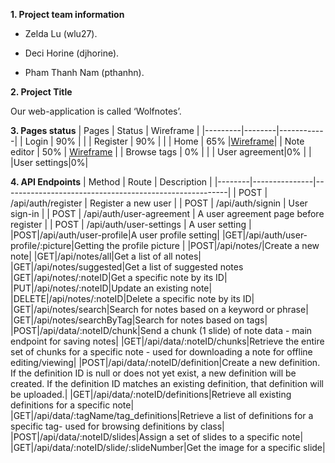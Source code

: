 **1. Project team information**

- Zelda Lu (wlu27).

  

- Deci Horine (djhorine).

  

- Pham Thanh Nam (pthanhn).

**2. Project Title**

  

Our web-application is called ‘Wolfnotes’.

**3. Pages status**
| Pages   | Status | Wireframe  |
|---------|--------|------------|
| Login   |  90%  |   |
| Register |  90%   |            |
| Home   |  65%  |[Wireframe](https://github.ncsu.edu/engr-csc342/csc342-2023Fall-GroupV/blob/main/Proposal/Wireframes/home.png?raw=true)|
| Note editor |   50%   | [Wireframe](https://github.ncsu.edu/engr-csc342/csc342-2023Fall-GroupV/blob/main/Proposal/Wireframes/notes.png)  |
| Browse tags | 0%    |            |
| User agreement|0%     |  |
|User settings|0%|

**4. API Endpoints**
| Method | Route         | Description                                            |
|--------|---------------|--------------------------------------------------------|
| POST   | /api/auth/register        | Register a new user                         |
| POST   | /api/auth/signin     | User sign-in |
| POST    | /api/auth/user-agreement        | A user agreement page before register    |
|  POST   | /api/auth/user-settings | A user setting                              |
|POST|/api/auth/user-profile|A user profile setting|
|GET|/api/auth/user-profile/:picture|Getting the profile picture |
|POST|/api/notes/|Create a new note|
|GET|/api/notes/all|Get a list of all notes|
|GET|/api/notes/suggested|Get a list of suggested notes
|GET|/api/notes/:noteID|Get a specific note by its ID|
|PUT|/api/notes/:noteID|Update an existing note|
|DELETE|/api/notes/:noteID|Delete a specific note by its ID|
|GET|/api/notes/search|Search for notes based on a keyword or phrase|
|GET|/api/notes/searchByTag|Search for notes based on tags|
|POST|/api/data/:noteID/chunk|Send a chunk (1 slide) of note data - main endpoint for saving notes|
|GET|/api/data/:noteID/chunks|Retrieve the entire set of chunks for a specific note - used for downloading a note for offline editing/viewing|
|POST|/api/data/:noteID/definition|Create a new definition. If the definition ID is null or does not yet exist, a new definition will be created. If the definition ID matches an existing definition, that definition will be uploaded.|
|GET|/api/data/:noteID/definitions|Retrieve all existing definitions for a specific note|
|GET|/api/data/:tagName/tag_definitions|Retrieve a list of definitions for a specific tag- used for browsing definitions by class|
|POST|/api/data/:noteID/slides|Assign a set of slides to a specific note|
|GET|/api/data/:noteID/slide/:slideNumber|Get the image for a specific slide|